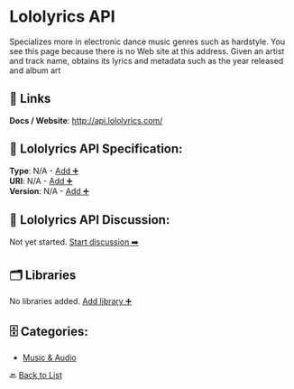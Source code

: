# Lololyrics API

Specializes more in electronic dance music genres such as hardstyle. You see this page because there is no Web site at this address. Given an artist and track name, obtains its lyrics and metadata such as the year released and album art

##  🔗 Links
**Docs / Website**: http://api.lololyrics.com/

## 🧬 Lololyrics API Specification:
**Type**: N/A - [Add ➕](https://github.com/apis-list/apis-list/edit/main/apis.yaml#L11552)  
**URI**: N/A - [Add ➕](https://github.com/apis-list/apis-list/edit/main/apis.yaml#L11552)  
**Version**: N/A - [Add ➕](https://github.com/apis-list/apis-list/edit/main/apis.yaml#L11552)

## 💬 Lololyrics API Discussion:
Not yet started. [Start discussion ➡️](https://github.com/apis-list/apis-list/discussions/new)

## 🗂️ Libraries

No libraries added. [Add library ➕](https://github.com/apis-list/apis-list/edit/main/apis.yaml#L11552)    


## 🗄️ Categories:
- [Music & Audio](https://github.com/apis-list/apis-list#music--audio-)

🔙  [Back to List](https://github.com/apis-list/apis-list)
